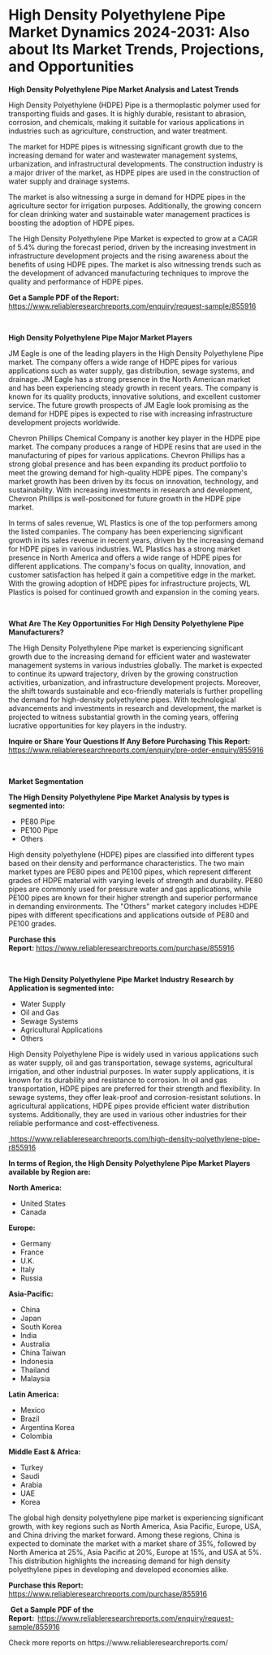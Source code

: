 <p><h1>High Density Polyethylene Pipe Market Dynamics 2024-2031: Also about Its Market Trends, Projections, and Opportunities</h1></p><p><strong>High Density Polyethylene Pipe Market Analysis and Latest Trends</strong></p>
<p><p>High Density Polyethylene (HDPE) Pipe is a thermoplastic polymer used for transporting fluids and gases. It is highly durable, resistant to abrasion, corrosion, and chemicals, making it suitable for various applications in industries such as agriculture, construction, and water treatment.</p><p>The market for HDPE pipes is witnessing significant growth due to the increasing demand for water and wastewater management systems, urbanization, and infrastructural developments. The construction industry is a major driver of the market, as HDPE pipes are used in the construction of water supply and drainage systems.</p><p>The market is also witnessing a surge in demand for HDPE pipes in the agriculture sector for irrigation purposes. Additionally, the growing concern for clean drinking water and sustainable water management practices is boosting the adoption of HDPE pipes.</p><p>The High Density Polyethylene Pipe Market is expected to grow at a CAGR of 5.4% during the forecast period, driven by the increasing investment in infrastructure development projects and the rising awareness about the benefits of using HDPE pipes. The market is also witnessing trends such as the development of advanced manufacturing techniques to improve the quality and performance of HDPE pipes.</p></p>
<p><strong>Get a Sample PDF of the Report:&nbsp;</strong> <a href="https://www.reliableresearchreports.com/enquiry/request-sample/855916">https://www.reliableresearchreports.com/enquiry/request-sample/855916</a></p>
<p>&nbsp;</p>
<p><strong>High Density Polyethylene Pipe Major Market Players</strong></p>
<p><p>JM Eagle is one of the leading players in the High Density Polyethylene Pipe market. The company offers a wide range of HDPE pipes for various applications such as water supply, gas distribution, sewage systems, and drainage. JM Eagle has a strong presence in the North American market and has been experiencing steady growth in recent years. The company is known for its quality products, innovative solutions, and excellent customer service. The future growth prospects of JM Eagle look promising as the demand for HDPE pipes is expected to rise with increasing infrastructure development projects worldwide.</p><p>Chevron Phillips Chemical Company is another key player in the HDPE pipe market. The company produces a range of HDPE resins that are used in the manufacturing of pipes for various applications. Chevron Phillips has a strong global presence and has been expanding its product portfolio to meet the growing demand for high-quality HDPE pipes. The company's market growth has been driven by its focus on innovation, technology, and sustainability. With increasing investments in research and development, Chevron Phillips is well-positioned for future growth in the HDPE pipe market.</p><p>In terms of sales revenue, WL Plastics is one of the top performers among the listed companies. The company has been experiencing significant growth in its sales revenue in recent years, driven by the increasing demand for HDPE pipes in various industries. WL Plastics has a strong market presence in North America and offers a wide range of HDPE pipes for different applications. The company's focus on quality, innovation, and customer satisfaction has helped it gain a competitive edge in the market. With the growing adoption of HDPE pipes for infrastructure projects, WL Plastics is poised for continued growth and expansion in the coming years.</p></p>
<p>&nbsp;</p>
<p><strong>What Are The Key Opportunities For High Density Polyethylene Pipe Manufacturers?</strong></p>
<p><p>The High Density Polyethylene Pipe market is experiencing significant growth due to the increasing demand for efficient water and wastewater management systems in various industries globally. The market is expected to continue its upward trajectory, driven by the growing construction activities, urbanization, and infrastructure development projects. Moreover, the shift towards sustainable and eco-friendly materials is further propelling the demand for high-density polyethylene pipes. With technological advancements and investments in research and development, the market is projected to witness substantial growth in the coming years, offering lucrative opportunities for key players in the industry.</p></p>
<p><strong>Inquire or Share Your Questions If Any Before Purchasing This Report:</strong> <a href="https://www.reliableresearchreports.com/enquiry/pre-order-enquiry/855916">https://www.reliableresearchreports.com/enquiry/pre-order-enquiry/855916</a></p>
<p>&nbsp;</p>
<p><strong>Market Segmentation</strong></p>
<p><strong>The High Density Polyethylene Pipe Market Analysis by types is segmented into:</strong></p>
<p><ul><li>PE80 Pipe</li><li>PE100 Pipe</li><li>Others</li></ul></p>
<p><p>High density polyethylene (HDPE) pipes are classified into different types based on their density and performance characteristics. The two main market types are PE80 pipes and PE100 pipes, which represent different grades of HDPE material with varying levels of strength and durability. PE80 pipes are commonly used for pressure water and gas applications, while PE100 pipes are known for their higher strength and superior performance in demanding environments. The "Others" market category includes HDPE pipes with different specifications and applications outside of PE80 and PE100 grades.</p></p>
<p><strong>Purchase this Report:&nbsp;</strong><a href="https://www.reliableresearchreports.com/purchase/855916">https://www.reliableresearchreports.com/purchase/855916</a></p>
<p>&nbsp;</p>
<p><strong>The High Density Polyethylene Pipe Market Industry Research by Application is segmented into:</strong></p>
<p><ul><li>Water Supply</li><li>Oil and Gas</li><li>Sewage Systems</li><li>Agricultural Applications</li><li>Others</li></ul></p>
<p><p>High Density Polyethylene Pipe is widely used in various applications such as water supply, oil and gas transportation, sewage systems, agricultural irrigation, and other industrial purposes. In water supply applications, it is known for its durability and resistance to corrosion. In oil and gas transportation, HDPE pipes are preferred for their strength and flexibility. In sewage systems, they offer leak-proof and corrosion-resistant solutions. In agricultural applications, HDPE pipes provide efficient water distribution systems. Additionally, they are used in various other industries for their reliable performance and cost-effectiveness.</p></p>
<p><a href="https://www.reliableresearchreports.com/high-density-polyethylene-pipe-r855916">&nbsp;https://www.reliableresearchreports.com/high-density-polyethylene-pipe-r855916</a></p>
<p><strong>In terms of Region, the High Density Polyethylene Pipe Market Players available by Region are:</strong></p>
<p>
    <p> <strong> North America: </strong>
        <ul>
            <li>United States</li>
            <li>Canada</li>
        </ul>
        </p> 
    <p> <strong> Europe: </strong>
        <ul>
            <li>Germany</li>
            <li>France</li>
            <li>U.K.</li>
            <li>Italy</li>
            <li>Russia</li>
        </ul>
        </p> 
    <p> <strong> Asia-Pacific: </strong>
        <ul>
            <li>China</li>
            <li>Japan</li>
            <li>South Korea</li>
            <li>India</li>
            <li>Australia</li>
            <li>China Taiwan</li>
            <li>Indonesia</li>
            <li>Thailand</li>
            <li>Malaysia</li>
        </ul>
        </p> 
    <p> <strong> Latin America: </strong>
        <ul>
            <li>Mexico</li>
            <li>Brazil</li>
            <li>Argentina Korea</li>
            <li>Colombia</li>
        </ul>
        </p> 
    <p> <strong> Middle East & Africa: </strong>
        <ul>
            <li>Turkey</li>
            <li>Saudi</li>
            <li>Arabia</li>
            <li>UAE</li>
            <li>Korea</li>
        </ul>
    </p>
    </p>
<p><p>The global high density polyethylene pipe market is experiencing significant growth, with key regions such as North America, Asia Pacific, Europe, USA, and China driving the market forward. Among these regions, China is expected to dominate the market with a market share of 35%, followed by North America at 25%, Asia Pacific at 20%, Europe at 15%, and USA at 5%. This distribution highlights the increasing demand for high density polyethylene pipes in developing and developed economies alike.</p></p>
<p><strong>Purchase this Report: </strong><a href="https://www.reliableresearchreports.com/purchase/855916">https://www.reliableresearchreports.com/purchase/855916</a></p>
<p>&nbsp;<strong>Get a Sample PDF of the Report:&nbsp;&nbsp;</strong><a href="https://www.reliableresearchreports.com/enquiry/request-sample/855916">https://www.reliableresearchreports.com/enquiry/request-sample/855916</a></p>
<p><strong></strong></p>
<p>Check more reports on https://www.reliableresearchreports.com/</p>
